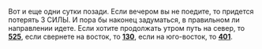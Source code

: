 Вот и еще одни сутки позади. Если вечером вы не поедите, то придется потерять 3 СИЛЫ. И пора бы наконец задуматься, в правильном ли направлении идете. Если хотите продолжать утром путь на север, то [**525**](#n_525), если свернете на восток, то [**130**](#n_130), если на юго-восток, то [**401**](#n_401).

